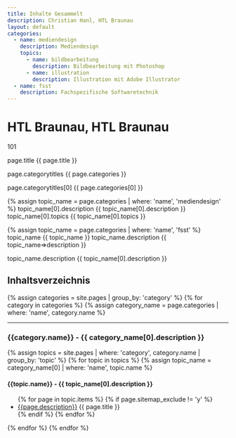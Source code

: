 ```yaml
---
title: Inhalte Gesammelt
description: Christian Hanl, HTL Braunau
layout: default
categories:
  - name: mediendesign
    description: Mediendesign
    topics:
      - name: bildbearbeitung
        description: Bildbearbeitung mit Photoshop
      - name: illustration
        description: Illustration mit Adobe Illustrator
  - name: fsst
    description: Fachspezifische Softwaretechnik
---
```


# HTL Braunau, HTL Braunau
101

page.title {{ page.title }}

page.categorytitles {{ page.categories }}

page.categorytitles[0] {{ page.categories[0] }}


{% assign topic_name = page.categories | where: 'name', 'mediendesign' %}
topic_name[0].description {{ topic_name[0].description }}
topic_name[0].topics {{ topic_name[0].topics }}




{% assign topic_name = page.categories | where: 'name', 'fsst' %}
topic_name {{ topic_name }}
topic_name.description {{ topic_name=>description }}

topic_name.description {{ topic_name[0].description }}



## Inhaltsverzeichnis

{% assign categories = site.pages | group_by: 'category' %}
{% for category in categories %}
{% assign category_name = page.categories | where: 'name', category.name %}
<hr>
<h3>{{category.name}} - {{ category_name[0].description }}</h3>
{% assign topics = site.pages | where: 'category', category.name | group_by: 'topic' %}
{% for topic in topics %}
{% assign topic_name = category_name[0] | where: 'name', topic.name %}

<h4>{{topic.name}} - {{ topic_name[0].description }}</h4>

<ul>
{% for page in topic.items %}
{% if page.sitemap_exclude != 'y' %}
<li><a href="{{page.url}}">{{page.description}}</a> {{ page.title }}</li>
{% endif %}
{% endfor %}
</ul>
{% endfor %}
{% endfor %}